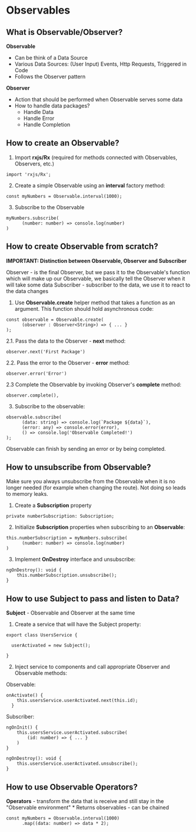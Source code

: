 # Observables

## What is Observable/Observer?

**Observable**

* Can be think of a Data Source
* Various Data Sources: (User Input) Events, Http Requests, Triggered in Code
* Follows the Observer pattern

**Observer**

* Action that should be performed when Observable serves some data
* How to handle data packages?
    * Handle Data
    * Handle Error
    * Handle Completion

## How to create an Observable?

1. Import **rxjs/Rx** (required for methods connected with Observables, Observers, etc.)

```
import 'rxjs/Rx';
```

2. Create a simple Observable using an **interval** factory method:

```
const myNumbers = Observable.interval(1000);
```

3. Subscribe to the Observable

```
myNumbers.subscribe(
      (number: number) => console.log(number)
)
```

## How to create Observable from scratch?

**IMPORTANT: Distinction between Observable, Observer and Subscriber**

Observer - is the final Observer, but we pass it to the Observable's function which will make up our Observable, we basically tell the Observer when it will take some data
Subscriber - subscriber to the data, we use it to react to the data changes

1. Use **Observable.create** helper method that takes a function as an argument. This function should hold asynchronous code:

```
const observable = Observable.create(
      (observer : Observer<String>) => { ... }
);
```

2.1. Pass the data to the Observer - **next** method:

```
observer.next('First Package')
```

2.2. Pass the error to the Observer - **error** method:

```
observer.error('Error')
```

2.3 Complete the Observable by invoking Observer's **complete** method:

```
observer.complete(),
```

3. Subscribe to the observable:

```
observable.subscribe(
      (data: string) => console.log(`Package ${data}`),
      (error: any) => console.error(error),
      () => console.log('Observable Completed!')
);
```

Observable can finish by sending an error or by being completed.

## How to unsubscribe from Observable?

Make sure you always unsubscribe from the Observable when it is no longer needed (for example when changing the route). Not doing so leads to memory leaks.

1. Create a **Subscription** property

```
private numberSubscription: Subscription;
```

2. Initialize **Subscription** properties when subscribing to an **Observable**:

```
this.numberSubscription = myNumbers.subscribe(
      (number: number) => console.log(number)
)
```

3. Implement **OnDestroy** interface and unsubscribe:

```
ngOnDestroy(): void {
    this.numberSubscription.unsubscribe();
}
```

## How to use Subject to pass and listen to Data?

**Subject** - Observable and Observer at the same time

1. Create a service that will have the Subject property:

```
export class UsersService {

  userActivated = new Subject();

}
```

2. Inject service to components and call appropriate Observer and Observable methods:

Observable:

```
onActivate() {
    this.usersService.userActivated.next(this.id);
  }
```

Subscriber:

```
ngOnInit() {
    this.usersService.userActivated.subscribe(
        (id: number) => { ... }
    )
}

ngOnDestroy(): void {
    this.usersService.userActivated.unsubscribe();
}
```


## How to use Observable Operators?

**Operators** - transform the data that is receive and still stay in the "Observable environment"
    * Returns observables - can be chained

```
const myNumbers = Observable.interval(1000)
      .map((data: number) => data * 2);
```